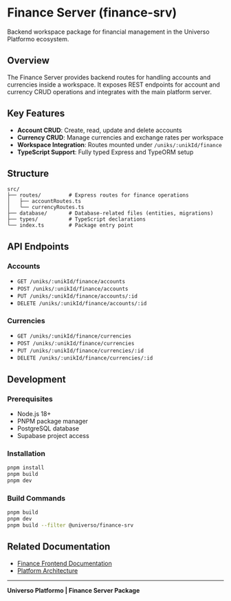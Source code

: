 # Finance Server (finance-srv)

Backend workspace package for financial management in the Universo Platformo ecosystem.

## Overview

The Finance Server provides backend routes for handling accounts and currencies inside a workspace.
It exposes REST endpoints for account and currency CRUD operations and integrates with the main platform server.

## Key Features

- **Account CRUD**: Create, read, update and delete accounts
- **Currency CRUD**: Manage currencies and exchange rates per workspace
- **Workspace Integration**: Routes mounted under `/uniks/:unikId/finance`
- **TypeScript Support**: Fully typed Express and TypeORM setup

## Structure

```
src/
├── routes/         # Express routes for finance operations
│   ├── accountRoutes.ts
│   └── currencyRoutes.ts
├── database/       # Database-related files (entities, migrations)
├── types/          # TypeScript declarations
└── index.ts        # Package entry point
```

## API Endpoints

### Accounts

- `GET /uniks/:unikId/finance/accounts`
- `POST /uniks/:unikId/finance/accounts`
- `PUT /uniks/:unikId/finance/accounts/:id`
- `DELETE /uniks/:unikId/finance/accounts/:id`

### Currencies

- `GET /uniks/:unikId/finance/currencies`
- `POST /uniks/:unikId/finance/currencies`
- `PUT /uniks/:unikId/finance/currencies/:id`
- `DELETE /uniks/:unikId/finance/currencies/:id`

## Development

### Prerequisites

- Node.js 18+
- PNPM package manager
- PostgreSQL database
- Supabase project access

### Installation

```bash
pnpm install
pnpm build
pnpm dev
```

### Build Commands

```bash
pnpm build
pnpm dev
pnpm build --filter @universo/finance-srv
```

## Related Documentation

- [Finance Frontend Documentation](../finance-frt/base/README.md)
- [Platform Architecture](../../../docs/en/applications/README.md)

---

**Universo Platformo | Finance Server Package**
